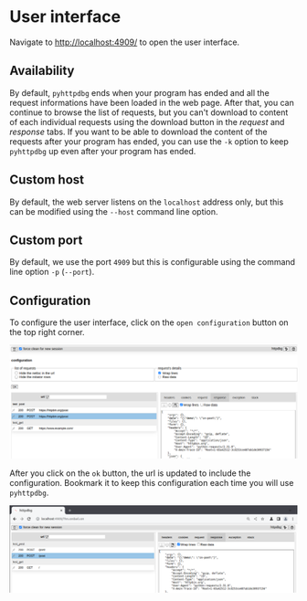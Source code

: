 # User interface

Navigate to [http://localhost:4909/](http://localhost:4909/) to open the user interface.

## Availability

By default, `pyhttpdbg` ends when your program has ended and all the request informations have been loaded in the web page. After that, you can continue to browse the list of requests, but you can't download to content of each individual requests using the download button in the _request_ and _response_ tabs. If you want to be able to download the content of the requests after your program has ended, you can use the `-k` option to keep `pyhttpdbg` up even after your program has ended. 

## Custom host

By default, the web server listens on the `localhost` address only, but this can be modified using the `--host` command line option.

## Custom port

By default, we use the port `4909` but this is configurable using the command line option `-p` (`--port`).

## Configuration

To configure the user interface, click on the `open configuration` button on the top right corner. 

![ui configuration](img/ui-configuration.png)

After you click on the `ok` button, the url is updated to include the configuration. Bookmark it to keep this configuration each time you will use `pyhttpdbg`.

![ui bookmark](img/ui-bookmark.png)
